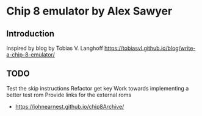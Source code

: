 # Chip 8 emulator by Alex Sawyer

## Introduction
Inspired by blog by Tobias V. Langhoff
https://tobiasvl.github.io/blog/write-a-chip-8-emulator/

## TODO
Test the skip instructions
Refactor get key
Work towards implementing a better test rom
Provide links for the external roms
- https://johnearnest.github.io/chip8Archive/
